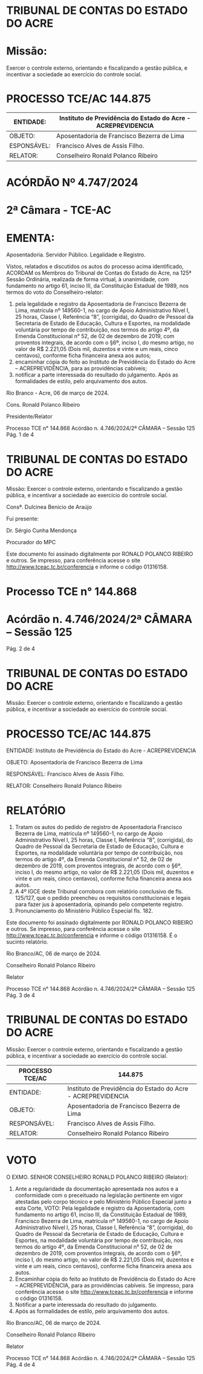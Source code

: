# TRIBUNAL DE CONTAS DO ESTADO DO ACRE

# Missão:

Exercer o controle externo, orientando e fiscalizando a gestão pública, e incentivar a sociedade ao exercício do controle social.

# PROCESSO TCE/AC 144.875

|ENTIDADE:|Instituto de Previdência do Estado do Acre - ACREPREVIDENCIA|
|---|---|
|OBJETO:|Aposentadoria de Francisco Bezerra de Lima|
|ESPONSÁVEL:|Francisco Alves de Assis Filho.|
|RELATOR:|Conselheiro Ronald Polanco Ribeiro|

# ACÓRDÃO Nº 4.747/2024

# 2ª Câmara - TCE-AC

# EMENTA:

Aposentadoria. Servidor Público. Legalidade e Registro.

Vistos, relatados e discutidos os autos do processo acima identificado, ACORDAM os Membros do Tribunal de Contas do Estado do Acre, na 125ª Sessão Ordinária, realizada de forma virtual, à unanimidade, com fundamento no artigo 61, inciso III, da Constituição Estadual de 1989, nos termos do voto do Conselheiro-relator:

1. pela legalidade e registro da Aposentadoria de Francisco Bezerra de Lima, matrícula nº 149560-1, no cargo de Apoio Administrativo Nível I, 25 horas, Classe I, Referência “8”, (corrigida), do Quadro de Pessoal da Secretaria de Estado de Educação, Cultura e Esportes, na modalidade voluntária por tempo de contribuição, nos termos do artigo 4º, da Emenda Constitucional n° 52, de 02 de dezembro de 2019, com proventos integrais, de acordo com o §6º, inciso I, do mesmo artigo, no valor de R$ 2.221,05 (Dois mil, duzentos e vinte e um reais, cinco centavos), conforme ficha financeira anexa aos autos;
2. encaminhar cópia do feito ao Instituto de Previdência do Estado do Acre – ACREPREVIDÊNCIA, para as providências cabíveis;
3. notificar a parte interessada do resultado do julgamento. Após as formalidades de estilo, pelo arquivamento dos autos.

Rio Branco - Acre, 06 de março de 2024.

Cons. Ronald Polanco Ribeiro

Presidente/Relator

Processo TCE n° 144.868 Acórdão n. 4.746/2024/2ª CÂMARA – Sessão 125 Pág. 1 de 4

# TRIBUNAL DE CONTAS DO ESTADO DO ACRE

Missão: Exercer o controle externo, orientando e fiscalizando a gestão pública, e incentivar a sociedade ao exercício do controle social.

Consª. Dulcinea Benicio de Araújo

Fui presente:

Dr. Sérgio Cunha Mendonça

Procurador do MPC

Este documento foi assinado digitalmente por RONALD POLANCO RIBEIRO e outros. Se impresso, para conferência acesse o site http://www.tceac.tc.br/conferencia e informe o código 01316158.

# Processo TCE n° 144.868

# Acórdão n. 4.746/2024/2ª CÂMARA – Sessão 125

Pág. 2 de 4

# TRIBUNAL DE CONTAS DO ESTADO DO ACRE

Missão: Exercer o controle externo, orientando e fiscalizando a gestão pública, e incentivar a sociedade ao exercício do controle social.

# PROCESSO TCE/AC 144.875

ENTIDADE: Instituto de Previdência do Estado do Acre - ACREPREVIDENCIA

OBJETO: Aposentadoria de Francisco Bezerra de Lima

RESPONSÁVEL: Francisco Alves de Assis Filho.

RELATOR: Conselheiro Ronald Polanco Ribeiro

# RELATÓRIO

1. Tratam os autos do pedido de registro de Aposentadoria Francisco Bezerra de Lima, matrícula nº 149560-1, no cargo de Apoio Administrativo Nível I, 25 horas, Classe I, Referência “8”, (corrigida), do Quadro de Pessoal da Secretaria de Estado de Educação, Cultura e Esportes, na modalidade voluntária por tempo de contribuição, nos termos do artigo 4º, da Emenda Constitucional n° 52, de 02 de dezembro de 2019, com proventos integrais, de acordo com o §6º, inciso I, do mesmo artigo, no valor de R$ 2.221,05 (Dois mil, duzentos e vinte e um reais, cinco centavos), conforme ficha financeira anexa aos autos.
2. A 4º IGCE deste Tribunal corrobora com relatório conclusivo de fls. 125/127, que o pedido preencheu os requisitos constitucionais e legais para fazer jus à aposentadoria, opinando pelo competente registro.
3. Pronunciamento do Ministério Público Especial fls. 182.

Este documento foi assinado digitalmente por RONALD POLANCO RIBEIRO e outros. Se impresso, para conferência acesse o site http://www.tceac.tc.br/conferencia e informe o código 01316158. É o sucinto relatório.

Rio Branco/AC, 06 de março de 2024.

Conselheiro Ronald Polanco Ribeiro

Relator

Processo TCE n° 144.868 Acórdão n. 4.746/2024/2ª CÂMARA – Sessão 125 Pág. 3 de 4

# TRIBUNAL DE CONTAS DO ESTADO DO ACRE

Missão: Exercer o controle externo, orientando e fiscalizando a gestão pública, e incentivar a sociedade ao exercício do controle social.

|PROCESSO TCE/AC|144.875|
|---|---|
|ENTIDADE:|Instituto de Previdência do Estado do Acre - ACREPREVIDENCIA|
|OBJETO:|Aposentadoria de Francisco Bezerra de Lima|
|RESPONSÁVEL:|Francisco Alves de Assis Filho.|
|RELATOR:|Conselheiro Ronald Polanco Ribeiro|

# VOTO

O EXMO. SENHOR CONSELHEIRO RONALD POLANCO RIBEIRO (Relator):

1. Ante a regularidade da documentação apresentada nos autos e a conformidade com o preceituado na legislação pertinente em vigor atestadas pelo corpo técnico e pelo Ministério Público Especial junto a esta Corte, VOTO:
Pela legalidade e registro da Aposentadoria, com fundamento no artigo 61, inciso III, da Constituição Estadual de 1989, Francisco Bezerra de Lima, matrícula nº 149560-1, no cargo de Apoio Administrativo Nível I, 25 horas, Classe I, Referência “8”, (corrigida), do Quadro de Pessoal da Secretaria de Estado de Educação, Cultura e Esportes, na modalidade voluntária por tempo de contribuição, nos termos do artigo 4º, da Emenda Constitucional n° 52, de 02 de dezembro de 2019, com proventos integrais, de acordo com o §6º, inciso I, do mesmo artigo, no valor de R$ 2.221,05 (Dois mil, duzentos e vinte e um reais, cinco centavos), conforme ficha financeira anexa aos autos.
2. Encaminhar cópia do feito ao Instituto de Previdência do Estado do Acre – ACREPREVIDÊNCIA, para as providências cabíveis. Se impresso, para conferência acesse o site http://www.tceac.tc.br/conferencia e informe o código 01316158.
3. Notificar a parte interessada do resultado do julgamento.
4. Após as formalidades de estilo, pelo arquivamento dos autos.

Rio Branco/AC, 06 de março de 2024.

Conselheiro Ronald Polanco Ribeiro

Relator

Processo TCE n° 144.868 Acórdão n. 4.746/2024/2ª CÂMARA – Sessão 125 Pág. 4 de 4

